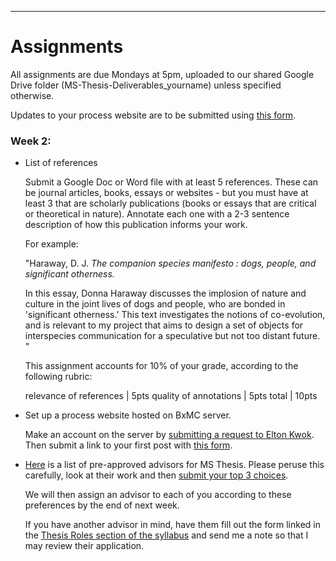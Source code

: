 
___
# Assignments 

All assignments are due Mondays at 5pm, uploaded to our shared Google Drive folder (MS-Thesis-Deliverables_yourname) unless specified otherwise. 

Updates to your process website are to be submitted using [this form](https://goo.gl/forms/Dx43egoBKwrYKAx63). 

### Week 2: 

- List of references

    Submit a Google Doc or Word file with at least 5 references. These can be journal articles, books, essays or websites - but you must have at least 3 that are scholarly publications (books or essays that are critical or theoretical in nature). 
    Annotate each one with a 2-3 sentence description of how this publication informs your work. 
    
    For example:
    
    "Haraway, D. J. _The companion species manifesto : dogs, people, and significant otherness._

    In this essay, Donna Haraway discusses the implosion of nature and culture in the joint lives of dogs and people, who are bonded in 'significant otherness.' This text investigates the notions of co-evolution, and is relevant to my project that aims to design a set of objects for interspecies communication for a speculative but not too distant future. "

    This assignment accounts for 10% of your grade, according to the following rubric:

    relevance of references | 5pts
    quality of annotations | 5pts
    total | 10pts



- Set up a process website hosted on BxMC server. 

    Make an account on the server by [submitting a request to Elton Kwok](http://bxmc.poly.edu/techsupport/?page_id=67). Then submit a link to your first post with [this form](https://goo.gl/forms/Dx43egoBKwrYKAx63). 

- [Here](https://docs.google.com/spreadsheets/d/11y_CpDV2P5P554JwUzz0TECME22D1JCtsIxnAHnvI3I/edit?usp=sharing) is a list of pre-approved advisors for MS Thesis. Please peruse this carefully, look at their work and then [submit your top 3 choices](https://goo.gl/forms/Fsx3jgsf74jVNh7E2).

    We will then assign an advisor to each of you according to these preferences by the end of next week. 

    If you have another advisor in mind, have them fill out the form linked in the [Thesis Roles section of the syllabus](https://idmnyu.github.io/MS-Thesis-Spring-2019/_pages/thesis-roles.html) and send me a note so that I may review their application. 





